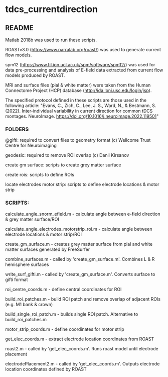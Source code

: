 # tdcs_currentdirection

## README

Matlab 2018b was used to run these scripts.

ROASTv3.0 (https://www.parralab.org/roast/) was used to generate current flow models. 

spm12 (https://www.fil.ion.ucl.ac.uk/spm/software/spm12/) was used for data pre-processing and analysis of E-field data extracted from current flow models produced by ROAST.

MRI and surface files (pial & white matter) were taken from the Human Connectome Project (HCP) database (http://ida.loni.usc.edu/login/jsp). 

 The specified protocol defined in these scripts are those used in the following article: "Evans, C., Zich, C., Lee, J. S., Ward, N., & Bestmann, S. (2022). Inter-individual variability in current direction for common tDCS montages. NeuroImage. https://doi.org/10.1016/j.neuroimage.2022.119501"

### FOLDERS
@gifti: required to convert files to geometry format (c) Wellcome Trust Centre for Neuroimaging 

geodesic: required to remove ROI overlap (c) Danil Kirsanov

create gm surface: scripts to create grey matter surface

create rois: scripts to define ROIs

locate electrodes motor strip: scripts to define electrode locations & motor strip 

### SCRIPTS:
calculate_angle_snorm_efield.m - calculate angle between e-field direction & grey matter surface/ROI

calculate_angle_electrodes_motorstrip_roi.m - calculate angle between electrode locations & motor strip/ROI
 
create_gm_surface.m - creates grey matter surface from pial and white matter surfaces generated by FreeSurfer

combine_surfaces.m - called by 'create_gm_surface.m'. Combines L & R hemisphere surfaces

write_surf_gifti.m - called by 'create_gm_surface.m'. Converts surface to gifti format

roi_centre_coords.m - define central coordinates for ROI

build_roi_patches.m - build ROI patch and remove overlap of adjacent ROIs (e.g. M1 bank & crown)

build_single_roi_patch.m - builds single ROI patch. Alternative to build_roi_patches.m

motor_strip_coords.m - define coordinates for motor strip

get_elec_coords.m - extract electrode location coordinates from ROAST

roast2.m - called by 'get_elec_coords.m'. Runs roast model until electrode placement

electrodePlacement2.m - called by 'get_elec_coords.m'. Outputs electrode location coordinates defined by ROAST



